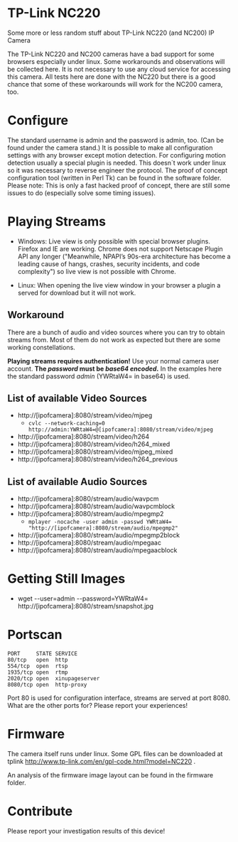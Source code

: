# TP-Link NC220
Some more or less random stuff about TP-Link NC220 (and NC200) IP Camera

The TP-Link NC220 and NC200 cameras have a bad support for some browsers especially under linux. Some workarounds and observations will be collected here. It is not necessary to use any cloud service for accessing this camera. All tests here are done with the NC220 but there is a good chance that some of these workarounds will work for the NC200 camera, too.

# Configure
The standard username is admin and the password is admin, too. (Can be found under the camera stand.)
It is possible to make all configuration settings with any browser except motion detection. 
For configuring motion detection usually a special plugin is needed. This doesn´t work under linux so it was
necessary to reverse engineer the protocol. The proof of concept configuration tool (written in Perl Tk) 
can be found in the software folder. Please note: This is only a fast hacked proof of concept, there are still some
issues to do (especially solve some timing issues).

# Playing Streams

* Windows: Live view is only possible with special browser plugins. Firefox and IE are working. Chrome does not support Netscape Plugin API any longer ("Meanwhile, NPAPI’s 90s-era architecture has become a leading cause of hangs, crashes, security incidents, and code complexity") so live view is not possible with Chrome.

* Linux: When opening the live view window in your browser a plugin a served for download but it will not work. 

## Workaround
There are a bunch of audio and video sources where you can try to obtain streams from. Most of them do not work as expected but there are some working constellations.

**Playing streams requires authentication!** Use your normal camera user account. **The _password_ must be _base64 encoded_.** In the examples here the standard password _admin_ (YWRtaW4= in base64) is used.

## List of available Video Sources
* http://[ipofcamera]:8080/stream/video/mjpeg
  * `cvlc --network-caching=0 http://admin:YWRtaW4=@[ipofcamera]:8080/stream/video/mjpeg`
* http://[ipofcamera]:8080/stream/video/h264
* http://[ipofcamera]:8080/stream/video/h264_mixed
* http://[ipofcamera]:8080/stream/video/mjpeg_mixed
* http://[ipofcamera]:8080/stream/video/h264_previous


## List of available Audio Sources
* http://[ipofcamera]:8080/stream/audio/wavpcm
* http://[ipofcamera]:8080/stream/audio/wavpcmblock
* http://[ipofcamera]:8080/stream/audio/mpegmp2
  * `mplayer -nocache -user admin -passwd YWRtaW4= "http://[ipofcamera]:8080/stream/audio/mpegmp2"`
* http://[ipofcamera]:8080/stream/audio/mpegmp2block
* http://[ipofcamera]:8080/stream/audio/mpegaac
* http://[ipofcamera]:8080/stream/audio/mpegaacblock

# Getting Still Images
* wget --user=admin --password=YWRtaW4= http://[ipofcamera]:8080/stream/snapshot.jpg

# Portscan
```
PORT     STATE SERVICE
80/tcp   open  http
554/tcp  open  rtsp
1935/tcp open  rtmp
2020/tcp open  xinupageserver
8080/tcp open  http-proxy
```

Port 80 is used for configuration interface, streams are served at port 8080. What are the other ports for? Please report your experiences!

# Firmware
The camera itself runs under linux. Some GPL files can be downloaded at tplink http://www.tp-link.com/en/gpl-code.html?model=NC220 .

An analysis of the firmware image layout can be found in the firmware folder.

# Contribute
Please report your investigation results of this device!
